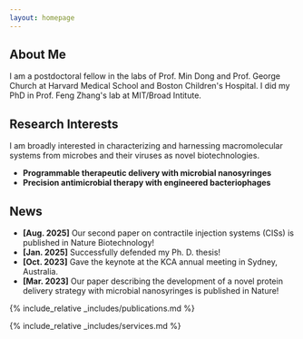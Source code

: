 ```yaml
---
layout: homepage
---
```


## About Me

I am a postdoctoral fellow in the labs of Prof. Min Dong and Prof. George Church at Harvard Medical School and Boston Children's Hospital. I did my PhD in Prof. Feng Zhang's lab at MIT/Broad Intitute.

## Research Interests

I am broadly interested in characterizing and harnessing macromolecular systems from microbes and their viruses as novel biotechnologies.
- **Programmable therapeutic delivery with microbial nanosyringes**
- **Precision antimicrobial therapy with engineered bacteriophages**

## News

- **[Aug. 2025]** Our second paper on contractile injection systems (CISs) is published in Nature Biotechnology!
- **[Jan. 2025]** Successfully defended my Ph. D. thesis!
- **[Oct. 2023]** Gave the keynote at the KCA annual meeting in Sydney, Australia. 
- **[Mar. 2023]** Our paper describing the development of a novel protein delivery strategy with microbial nanosyringes is published in Nature! 



{% include_relative _includes/publications.md %}

{% include_relative _includes/services.md %}
